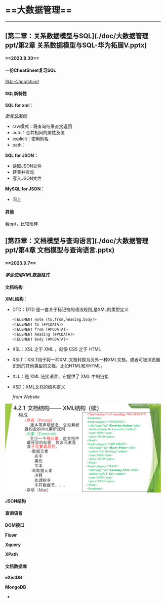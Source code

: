 # ==大数据管理==

---

## [第二章：关系数据模型与SQL](./doc/大数据管理ppt/第2章 关系数据模型与SQL-华为拓展V.pptx)

#### ==2023.8.30==

#### 一份CheatSheet复习SQL

[*SQL-Cheatsheet*](./doc/sql-for-data-analysis-cheat-sheet-a4.pdf)

#### SQL新特性

**SQL for xml：**

[*参考及案例*](https://www.codeproject.com/Articles/1189725/FOR-XML-Basics-EXPLICIT-Mode-of)

-   raw模式：将查询结果直接返回
-   auto：合并相同的属性及值
-   explicit：使用别名
-   path：

**SQL for JSON：**

-   读取JSON文件
-   建表并查询
-   写入JSON文件

**MySQL for JSON：**

-   同上

#### 其他

看ppt，比较琐碎

## [第四章：文档模型与查询语言](./doc/大数据管理ppt/第4章 文档模型与查询语言.pptx)

#### ==2023.9.7==

####  *学会使用XML数据格式*

#### 文档结构

**XML结构：**

- DTD：DTD 是一套关于标记符的语法规则,是XML的类型定义

    ```xml-dtd
    <!ELEMENT note (to,from,heading,body)>
    <!ELEMENT to (#PCDATA)>
    <!ELEMENT from (#PCDATA)>
    <!ELEMENT heading (#PCDATA)>
    <!ELEMENT body (#PCDATA)>
    ```

    

- XSL：XSL 之于 XML ，就像 CSS 之于 HTML

- XSLT：XSLT用于将一种XML文档转换为另外一种XML文档，或者可被浏览器识别的其他类型的文档，比如HTML和XHTML。

- XLL：是 XML 链接语言，它提供了 XML 中的链接

- XSD：XML文档的结构定义

    *from Website*

<img src="./assets/image-20230906223302004.png" alt="image-20230906223302004" style="zoom: 50%;" />

**JSON结构**

#### 查询语言

**DOM接口**

**Flowr**

**Xquery**

**XPath**

#### 文档数据库

**eXistDB**

**MongoDB**

-   



